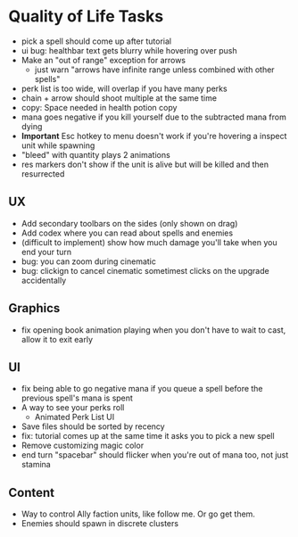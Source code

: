 # Quality of Life Tasks
- pick a spell should come up after tutorial
- ui bug: healthbar text gets blurry while hovering over push
- Make an "out of range" exception for arrows
    - just warn "arrows have infinite range unless combined with other spells"
- perk list is too wide, will overlap if you have many perks
- chain + arrow should shoot multiple at the same time
- copy: Space needed in health potion copy
- mana goes negative if you kill yourself due to the subtracted mana from dying
- **Important** Esc hotkey to menu doesn't work if you're hovering a inspect unit while spawning
- "bleed" with quantity plays 2 animations
- res markers don't show if the unit is alive but will be killed and then resurrected

## UX
- Add secondary toolbars on the sides (only shown on drag)
- Add codex where you can read about spells and enemies
- (difficult to implement) show how much damage you'll take when you end your turn
- bug: you can zoom during cinematic
- bug: clickign to cancel cinematic sometimest clicks on the upgrade accidentally


## Graphics
- fix opening book animation playing when you don't have to wait to cast, allow it to exit early

## UI
- fix being able to go negative mana if you queue a spell before the previous spell's mana is spent
- A way to see your perks roll
    - Animated Perk List UI
- Save files should be sorted by recency
- fix: tutorial comes up at the same time it asks you to pick a new spell
- Remove customizing magic color
- end turn "spacebar" should flicker when you're out of mana too, not just stamina

## Content
- Way to control Ally faction units, like follow me. Or go get them.
- Enemies should spawn in discrete clusters
